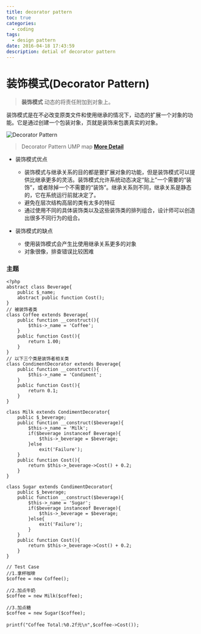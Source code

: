 ```yaml
---
title: decorator pattern
toc: true
categories:
  - coding
tags:
  - design pattern
date: 2016-04-18 17:43:59
description: detial of decorator pattern
---
```

装饰模式(Decorator Pattern)
===

> **装饰模式** 动态的将责任附加到对象上。

装饰模式是在不必改变原类文件和使用继承的情况下，动态的扩展一个对象的功能。它是通过创建一个包装对象，页就是装饰来包裹真实的对象。
<!--more-->

![Decorator Pattern](http://7xqgk3.com1.z0.glb.clouddn.com/image/design-pattern/decorator-pattern.png)
> Decorator Pattern UMP map **[More Detail](http://www.cnblogs.com/java-my-life/archive/2012/04/20/2455726.html)**

* 装饰模式优点
    * 装饰模式与继承关系的目的都是要扩展对象的功能，但是装饰模式可以提供比继承更多的灵活。装饰模式允许系统动态决定“贴上”一个需要的“装饰”，或者除掉一个不需要的“装饰”。继承关系则不同，继承关系是静态的，它在系统运行前就决定了。
    * 避免在层次结构高层的类有太多的特征
    * 通过使用不同的具体装饰类以及这些装饰类的排列组合，设计师可以创造出很多不同行为的组合。

* 装饰模式的缺点
    * 使用装饰模式会产生比使用继承关系更多的对象
    * 对象很像，排查错误比较困难

### 主题
```
<?php
abstract class Beverage{
    public $_name;
    abstract public function Cost();
}
// 被装饰者类
class Coffee extends Beverage{
    public function __construct(){
        $this->_name = 'Coffee';
    }
    public function Cost(){
        return 1.00;
    }
}
// 以下三个类是装饰者相关类
class CondimentDecorator extends Beverage{
    public function __construct(){
        $this->_name = 'Condiment';
    }
    public function Cost(){
        return 0.1;
    }
}

class Milk extends CondimentDecorator{
    public $_beverage;
    public function __construct($beverage){
        $this->_name = 'Milk';
        if($beverage instanceof Beverage){
            $this->_beverage = $beverage;
        }else
            exit('Failure');
    }
    public function Cost(){
        return $this->_beverage->Cost() + 0.2;
    }
}

class Sugar extends CondimentDecorator{
    public $_beverage;
    public function __construct($beverage){
        $this->_name = 'Sugar';
        if($beverage instanceof Beverage){
            $this->_beverage = $beverage;
        }else{
            exit('Failure');
        }
    }
    public function Cost(){
        return $this->_beverage->Cost() + 0.2;
    }
}

// Test Case
//1.拿杯咖啡
$coffee = new Coffee();

//2.加点牛奶
$coffee = new Milk($coffee);

//3.加点糖
$coffee = new Sugar($coffee);

printf("Coffee Total:%0.2f元\n",$coffee->Cost());
```
